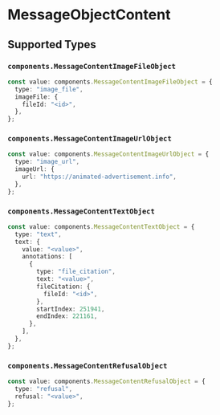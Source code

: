 # MessageObjectContent


## Supported Types

### `components.MessageContentImageFileObject`

```typescript
const value: components.MessageContentImageFileObject = {
  type: "image_file",
  imageFile: {
    fileId: "<id>",
  },
};
```

### `components.MessageContentImageUrlObject`

```typescript
const value: components.MessageContentImageUrlObject = {
  type: "image_url",
  imageUrl: {
    url: "https://animated-advertisement.info",
  },
};
```

### `components.MessageContentTextObject`

```typescript
const value: components.MessageContentTextObject = {
  type: "text",
  text: {
    value: "<value>",
    annotations: [
      {
        type: "file_citation",
        text: "<value>",
        fileCitation: {
          fileId: "<id>",
        },
        startIndex: 251941,
        endIndex: 221161,
      },
    ],
  },
};
```

### `components.MessageContentRefusalObject`

```typescript
const value: components.MessageContentRefusalObject = {
  type: "refusal",
  refusal: "<value>",
};
```


